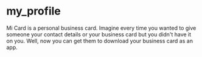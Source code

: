 # my_profile

Mi Card is a personal business card. Imagine every time you wanted to give someone your contact
details or your business card but you didn't have it on you. Well, now you can get them to download
your business card as an app.
